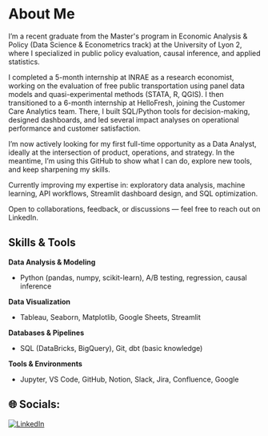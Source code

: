 <!-- Niveau 2 : Bio et stats générés sur grpm.com -->

# About Me

I’m a recent graduate from the Master's program in Economic Analysis & Policy (Data Science & Econometrics track) at the University of Lyon 2, where I specialized in public policy evaluation, causal inference, and applied statistics.

I completed a 5-month internship at INRAE as a research economist, working on the evaluation of free public transportation using panel data models and quasi-experimental methods (STATA, R, QGIS). I then transitioned to a 6-month internship at HelloFresh, joining the Customer Care Analytics team. There, I built SQL/Python tools for decision-making, designed dashboards, and led several impact analyses on operational performance and customer satisfaction.

I’m now actively looking for my first full-time opportunity as a Data Analyst, ideally at the intersection of product, operations, and strategy. In the meantime, I’m using this GitHub to show what I can do, explore new tools, and keep sharpening my skills.

Currently improving my expertise in: exploratory data analysis, machine learning, API workflows, Streamlit dashboard design, and SQL optimization.

Open to collaborations, feedback, or discussions — feel free to reach out on LinkedIn.

## Skills & Tools

**Data Analysis & Modeling**  
- Python (pandas, numpy, scikit-learn), A/B testing, regression, causal inference

**Data Visualization**  
- Tableau, Seaborn, Matplotlib, Google Sheets, Streamlit

**Databases & Pipelines**  
- SQL (DataBricks, BigQuery), Git, dbt (basic knowledge)

**Tools & Environments**  
- Jupyter, VS Code, GitHub, Notion, Slack, Jira, Confluence, Google 

## 🌐 Socials:
[![LinkedIn](https://img.shields.io/badge/LinkedIn-%230077B5.svg?logo=linkedin&logoColor=white)](https://www.linkedin.com/in/charles-françois-f-6125b1173/)


